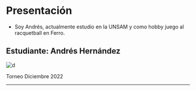 # Presentación

- Soy Andrés, actualmente estudio en la UNSAM y como hobby juego al racquetball en Ferro.  



## Estudiante: Andrés Hernández




![d](https://i.postimg.cc/Y23f8VHs/IMG-20230223-WA0025.jpg)

Torneo Diciembre 2022

------



